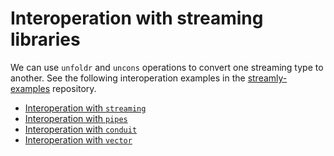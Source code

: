 # Interoperation with streaming libraries

We can use `unfoldr` and `uncons` operations to convert one streaming
type to another. See the following interoperation examples in the
[streamly-examples](https://github.com/composewell/streamly-examples)
repository.

* [Interoperation with `streaming`](https://github.com/composewell/streamly-examples/blob/master/examples/Interop/Streaming.hs)
* [Interoperation with `pipes`](https://github.com/composewell/streamly-examples/blob/master/examples/Interop/Pipes.hs)
* [Interoperation with `conduit`](https://github.com/composewell/streamly-examples/blob/master/examples/Interop/Conduit.hs)
* [Interoperation with `vector`](https://github.com/composewell/streamly-examples/blob/master/examples/Interop/Vector.hs)
